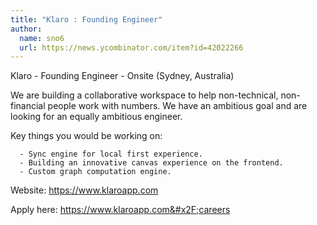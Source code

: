 ```yaml
---
title: "Klaro : Founding Engineer"
author:
  name: sno6
  url: https://news.ycombinator.com/item?id=42022266
---
```

Klaro - Founding Engineer - Onsite (Sydney, Australia)

We are building a collaborative workspace to help non-technical, non-financial people work with numbers. We have an ambitious goal and are looking for an equally ambitious engineer.

Key things you would be working on:

<pre><code>  - Sync engine for local first experience. 
  - Building an innovative canvas experience on the frontend.
  - Custom graph computation engine.
</code></pre>
Website: <a href="https:&#x2F;&#x2F;www.klaroapp.com" rel="nofollow">https:&#x2F;&#x2F;www.klaroapp.com</a>

Apply here: <a href="https:&#x2F;&#x2F;www.klaroapp.com&#x2F;careers" rel="nofollow">https:&#x2F;&#x2F;www.klaroapp.com&#x2F;careers</a>
<JobApplication />
